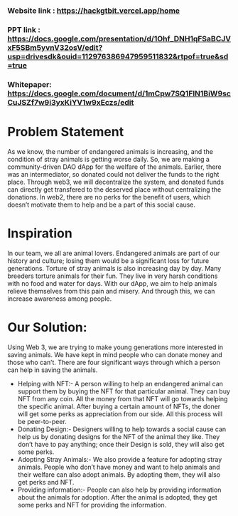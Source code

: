 ### Website link : https://hackgtbit.vercel.app/home
### PPT link : https://docs.google.com/presentation/d/1Ohf_DNH1qFSaBCJVxF5SBm5yvnV32osV/edit?usp=drivesdk&ouid=112976386947959511832&rtpof=true&sd=true
### Whitepaper: https://docs.google.com/document/d/1mCpw7SQ1FIN1BiW9scCuJSZf7w9i3yxKiYV1w9xEczs/edit

# Problem Statement
As we know, the number of endangered animals is increasing, and the condition of stray animals is getting worse daily. So, we are making a community-driven DAO dApp for the welfare of the animals. 
Earlier, there was an intermediator, so donated could not deliver the funds to the right place. Through web3, we will decentralize the system, and donated funds can directly get transfered to the deserved place without centralizing the donations.
In web2, there are no perks for the benefit of users, which doesn’t motivate them to help and be a part of this social cause.

# Inspiration
In our team, we all are animal lovers. Endangered animals are part of our history and culture; losing them would be a significant loss for future generations. Torture of stray animals is also increasing day by day. Many breeders torture animals for their fun. They live in very harsh conditions with no food and water for days. With our dApp, we aim to help animals relieve themselves from this pain and misery. And through this, we can increase awareness among people.

# Our Solution: 
Using Web 3, we are trying to make young generations more interested in saving animals. We have kept in mind people who can donate money and those who can’t.
There are four significant ways through which a person can help in saving the animals.

* Helping with NFT:- A person willing to help an endangered animal can support them by buying the NFT for that particular animal. They can buy NFT from any coin. All the money from that NFT will go towards helping the specific animal. After buying a certain amount of NFTs, the doner will get some perks as appreciation from our side. All this process will be peer-to-peer.
* Donating Design:- Designers willing to help towards a social cause can help us by donating designs for the NFT of the animal they like. They don’t have to pay anything; once their Design is sold, they will also get some perks.
* Adopting Stray Animals:- We also provide a feature for adopting stray animals. People who don’t have money and want to help animals and their welfare can also adopt animals. By adopting them, they will also get perks and NFT.
* Providing information:- People can also help by providing information about the animals for adoption. After the animal is adopted, they get some perks and NFT for providing the information.
